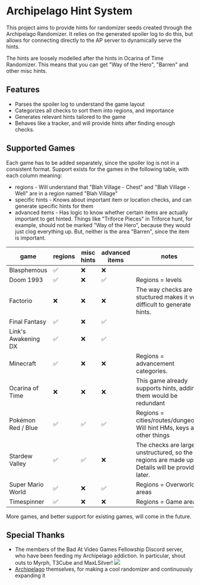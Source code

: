 Archipelago Hint System
=======================

This project aims to provide hints for randomizer seeds created through the Archipelago Randomizer.
It relies on the generated spoiler log to do this, but allows for connecting directly to the AP
server to dynamically serve the hints.

The hints are loosely modelled after the hints in Ocarina of Time Randomizer. This means that you
can get "Way of the Hero", "Barren" and other misc hints.

Features
--------

* Parses the spoiler log to understand the game layout
* Categorizes all checks to sort them into regions, and importance
* Generates relevant hints tailored to the game
* Behaves like a tracker, and will provide hints after finding enough checks.

Supported Games
---------------

Each game has to be added separately, since the spoiler log is not in a consistent format. Support
exists for the games in the following table, with each column meaning:

* regions - Will understand that "Blah Village - Chest" and "Blah Village - Well" are in a region
  named "Blah Village"
* specific hints - Knows about important item or location checks, and can generate specific hints
  for them
* advanced items - Has logic to know whether certain items are actually important to get hinted.
  Things like "Triforce Pieces" in Triforce hunt, for example, should not be marked "Way of the
  Hero", because they would just clog everything up. But, neither is the area "Barren", since the
  item is important.

| game | regions | misc hints | advanced items | notes |
|-|-|-|-|-|
| Blasphemous | ✅ | ❌ | ❌ | |
| Doom 1993 | ✅ | ❌ | ✅ | Regions = levels
| Factorio | ❌ | ❌ | ❌ | The way checks are stuctured makes it very difficult to generate hints.
| Final Fantasy | ✅ | ❌ | ✅ | |
| Link's Awakening DX | ✅ | ❌ | ✅ | |
| Minecraft | ✅ | ❌ | ❌ | Regions = advancement categories.
| Ocarina of Time | ❌ | ❌ | ❌ | This game already supports hints, adding them would be redundant
| Pokémon Red / Blue | ✅ | ✅ | ✅ | Regions = cities/routes/dungeons. Will hint HMs, keys and other things
| Stardew Valley | ✅ | ✅ | ❌ | The checks are largely unstructured, so the regions are made up. Details will be provided later.
| Super Mario World | ✅ | ❌ | ✅ | Regions = Overworld areas
| Timespinner | ✅ | ❌ | ❌ | Regions = Game areas

More games, and better support for existing games, will come in the future.

Special Thanks
--------------

* The members of the Bad At Video Games Fellowship Discord server, who have been feeding my Archipelago addiction. In particular, shout outs to Myrph, T3Cube and MaxLSilver!
  [![](https://dcbadge.vercel.app/api/server/Cc6chzekTK)](https://discord.gg/Cc6chzekTK)
* [Archipelago](https://archipelago.gg) themselves, for making a cool randomizer and continuously expanding it